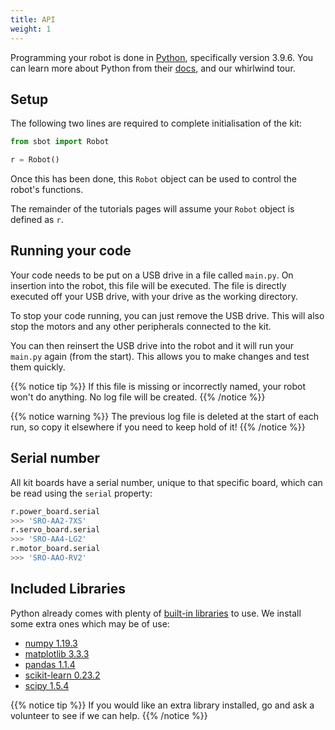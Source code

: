```yaml
---
title: API
weight: 1
---
```


Programming your robot is done in [Python](https://www.python.org/),
specifically version 3.9.6. You can learn more about Python from their
[docs](https://docs.python.org/3/), and our whirlwind tour.

## Setup

The following two lines are required to complete initialisation of the
kit:

``` python
from sbot import Robot

r = Robot()
```

Once this has been done, this `Robot` object can be used to control the
robot's functions.

The remainder of the tutorials pages will assume your `Robot` object is
defined as `r`.

## Running your code

Your code needs to be put on a USB drive in a file called `main.py`. On
insertion into the robot, this file will be executed. The file is
directly executed off your USB drive, with your drive as the working
directory.

To stop your code running, you can just remove the USB drive. This will
also stop the motors and any other peripherals connected to the kit.

You can then reinsert the USB drive into the robot and it will run your
`main.py` again (from the start). This allows you to make changes and
test them quickly.

{{% notice tip %}}
If this file is missing or incorrectly named, your robot won't do
anything. No log file will be created.
{{% /notice %}}

{{% notice warning %}}
The previous log file is deleted at the start of each run, so copy it
elsewhere if you need to keep hold of it!
{{% /notice %}}

## Serial number

All kit boards have a serial number, unique to that specific board,
which can be read using the `serial` property:

``` python
r.power_board.serial
>>> 'SRO-AA2-7XS'
r.servo_board.serial
>>> 'SRO-AA4-LG2'
r.motor_board.serial
>>> 'SRO-AAO-RV2'
```

## Included Libraries

Python already comes with plenty of [built-in
libraries](https://docs.python.org/3.9/py-modindex.html) to use. We
install some extra ones which may be of use:

- [numpy 1.19.3](https://pypi.org/project/numpy/1.19.3/)
- [matplotlib 3.3.3](https://pypi.org/project/matplotlib/3.3.3/)
- [pandas 1.1.4](https://pypi.org/project/pandas/1.1.4/)
- [scikit-learn 0.23.2](https://pypi.org/project/scikit-learn/0.23.2/)
- [scipy 1.5.4](https://pypi.org/project/scipy/1.5.4/)


{{% notice tip %}}
If you would like an extra library installed, go and ask a volunteer to
see if we can help.
{{% /notice %}}
